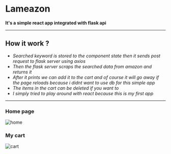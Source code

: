 # Lameazon

**It's a simple react app integrated with flask api**

---

## How it work ?

* _Searched keyword is stored to the component state then it sends post request to flask server using axios_
* _Then the flask server scraps the searched data from amazon and returns it_
* _After it prints we can add it to the cart and of course it will go away if the page reloads because i didnt want to use db for this simple app_
* _The items in the cart can be deleted if you want to_
* _I simply tried to play around with react because this is my first app_

--- 

### Home page

![home]("https://github.com/jaaabir/Lameazon/blob/master/home.png")

### My cart 

![cart]("https://github.com/jaaabir/Lameazon/blob/master/cart.png")
